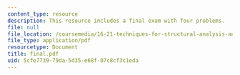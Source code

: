 ```yaml
---
content_type: resource
description: This resource includes a final exam with four problems.
file: null
file_location: /coursemedia/16-21-techniques-for-structural-analysis-and-design-spring-2005/5cfe773979da5d35e68f07c8cf3c1eda_final.pdf
file_type: application/pdf
resourcetype: Document
title: final.pdf
uid: 5cfe7739-79da-5d35-e68f-07c8cf3c1eda
---
```

